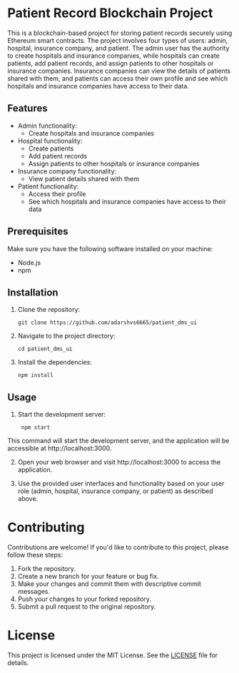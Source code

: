 # Patient Record Blockchain Project

This is a blockchain-based project for storing patient records securely using Ethereum smart contracts. The project involves four types of users: admin, hospital, insurance company, and patient. The admin user has the authority to create hospitals and insurance companies, while hospitals can create patients, add patient records, and assign patients to other hospitals or insurance companies. Insurance companies can view the details of patients shared with them, and patients can access their own profile and see which hospitals and insurance companies have access to their data.

## Features

- Admin functionality:
  - Create hospitals and insurance companies
- Hospital functionality:
  - Create patients
  - Add patient records
  - Assign patients to other hospitals or insurance companies
- Insurance company functionality:
  - View patient details shared with them
- Patient functionality:
  - Access their profile
  - See which hospitals and insurance companies have access to their data

## Prerequisites

Make sure you have the following software installed on your machine:

- Node.js
- npm

## Installation

1. Clone the repository:

   ```console
   git clone https://github.com/adarshvs6665/patient_dms_ui
2. Navigate to the project directory:

   ```console
   cd patient_dms_ui
3. Install the dependencies:

   ```console
   npm install

## Usage

1. Start the development server:

   ```console
    npm start
This command will start the development server, and the application will be accessible at http://localhost:3000.

2. Open your web browser and visit http://localhost:3000 to access the application.

3. Use the provided user interfaces and functionality based on your user role (admin, hospital, insurance company, or patient) as described above.

# Contributing

Contributions are welcome! If you'd like to contribute to this project, please follow these steps:

1. Fork the repository.
2. Create a new branch for your feature or bug fix.
3. Make your changes and commit them with descriptive commit messages.
4. Push your changes to your forked repository.
5. Submit a pull request to the original repository.

# License

This project is licensed under the MIT License. See the [LICENSE](LICENSE) file for details.